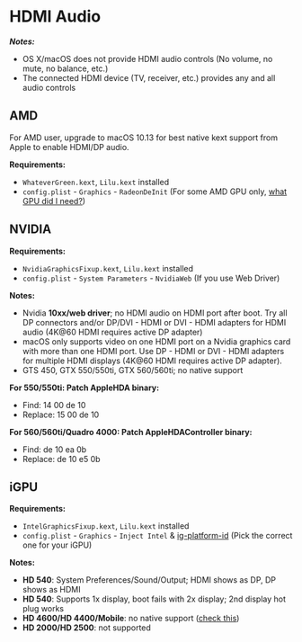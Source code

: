 # HDMI Audio

***Notes:***

- OS X/macOS does not provide HDMI audio controls (No volume, no mute, no balance, etc.)
- The connected HDMI device (TV, receiver, etc.) provides any and all audio controls

## AMD

For AMD user, upgrade to macOS 10.13 for best native kext support from Apple to enable HDMI/DP audio.

**Requirements:**

- `WhateverGreen.kext`, `Lilu.kext` installed
- `config.plist` - `Graphics` - `RadeonDeInit` (For some AMD GPU only, [what GPU did I need?](https://www.tonymacx86.com/threads/radeon-compatibility-guide-ati-amd-graphics-cards.171291/))

## NVIDIA

**Requirements:**

- `NvidiaGraphicsFixup.kext`, `Lilu.kext` installed
- `config.plist` - `System Parameters` - `NvidiaWeb` (If you use Web Driver)

**Notes:**

- Nvidia **10xx/web driver**; no HDMI audio on HDMI port after boot. Try all DP connectors and/or DP/DVI -  HDMI or DVI - HDMI adapters for HDMI audio (4K@60 HDMI requires active DP adapter)
- macOS only supports video on one HDMI port on a Nvidia graphics card with more than one HDMI port. Use DP - HDMI or DVI - HDMI adapters for multiple HDMI displays (4K@60 HDMI requires active DP adapter).
- GTS 450, GTX 550/550ti, GTX 560/560ti; no native support

**For 550/550ti: Patch AppleHDA binary:**

- Find: 14 00 de 10
- Replace: 15 00 de 10

**For 560/560ti/Quadro 4000: Patch AppleHDAController binary:**

- Find: de 10 ea 0b
- Replace: de 10 e5 0b

## iGPU

**Requirements:**

- `IntelGraphicsFixup.kext`, `Lilu.kext` installed
- `config.plist` - `Graphics` - `Inject Intel` & [ig-platform-id](ig-platform-id.md) (Pick the correct one for your iGPU)

**Notes:**

- **HD 540**: System Preferences/Sound/Output; HDMI shows as DP, DP shows as HDMI
- **HD 540**: Supports 1x display, boot fails with 2x display; 2nd display hot plug works
- **HD 4600/HD 4400/Mobile**: no native support ([check this](https://www.tonymacx86.com/threads/fix-hd4200-hd4400-hd4600-hd5600-on-10-11.175797/))
- **HD 2000/HD 2500**: not supported